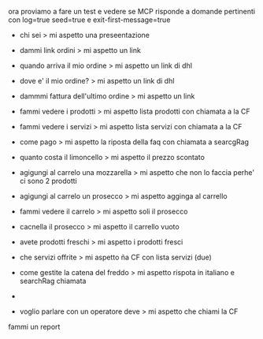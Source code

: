 ora proviamo a fare un test e vedere se MCP risponde a domande pertinenti con log=true  seed=true e exit-first-message=true

- chi sei > mi aspetto una preseentazione
- dammi link ordini > mi aspetto un link
- quando arriva il mio ordine > mi aspetto un link di dhl
- dove e' il mio ordine? > mi aspetto un link di dhl
- dammmi fattura dell'ultimo ordine > mi aspetto un link
- fammi vedere i prodotti > mi aspetto lista prodotti con chiamata a la CF
- fammi vedere i servizi > mi aspetto lista servizi con chiamata a la CF
- come pago > mi aspetto la riposta della faq con chiamata a searcgRag
- quanto costa il limoncello > mi aspetto il prezzo scontato
- agigungi al carrelo una mozzarella > mi aspetto  che non lo faccia perhe' ci sono 2 prodotti
- agigungi al carrelo un prosecco > mi aspetto  agginga al carrello
- fammi vedere il  carrelo  > mi aspetto soli il prosecco
- cacnella il prosecco  > mi aspetto il carrello vuoto
- avete prodotti freschi > mi aspetto i prodotti fresci
- che servizi offrite > mi aspetto ña CF con lista servizi (due)
- come gestite la catena del freddo > mi aspetto rispota in italiano e searchRag chiamata
- 

- voglio parlare con un operatore deve > mi aspetto che chiami la CF


fammi un report